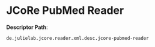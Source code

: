 # JCoRe PubMed Reader

**Descriptor Path**:
```
de.julielab.jcore.reader.xml.desc.jcore-pubmed-reader
```
